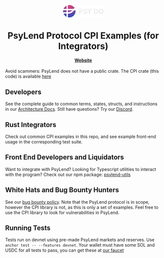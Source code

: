 <div align="center">
  <img height="40" src="PsyDoLogo.png" />

  <h1>PsyLend Protocol CPI Examples (for Integrators)</h1>

  <h4>
    <a href="https://www.psyoptions.io">Website</a>
  </h4>
</div>

Avoid scammers: PsyLend does not have a public crate. The CPI crate (this code) is available <a
href="https://crates.io/crates/psylend-cpi">here</a>

## Developers

See the complete guide to common terms, states, structs, and instructions in our <a
href="Architecture.md">Architecture Docs</a>. Still have questions? Try our <a href="https://discord.gg/MgDdJKgZJc">Discord</a>.

## Rust Integrators

Check out common CPI examples in this repo, and see example front-end usage in the corresponding test suite.

## Front End Developers and Liquidators

Want to integrate with PsyLend? Looking for Typescript utilities to interact with the program? Check
out our npm package: <a
href="https://www.npmjs.com/package/@mithraic-labs/psylend-utils">psylend-utils</a>

## White Hats and Bug Bounty Hunters

See our <a href="https://docs.psyoptions.io/psy-dao-bug-bounty">bug bounty policy</a>. Note that the PsyLend
protocol is in scope, however the CPI library is not, as this is only a set of examples. Feel free
to use the CPI library to look for vulnerabilities in PsyLend.

## Running Tests
Tests run on devnet using pre-made PsyLend markets and reserves. Use `anchor test -- --features
devnet`. Your wallet must have some SOL and USDC for all tests to pass, you can get these at <a
href="https://trade.psyoptions.io/#/faucets">our faucet</a>